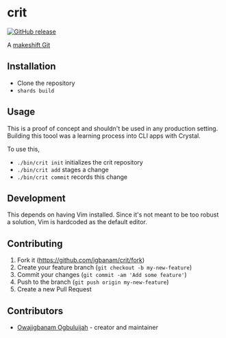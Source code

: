 # crit

[![GitHub release](https://img.shields.io/github/release/igbanam/crit.svg)](https://github.com/igbanam/crit/releases)

A [makeshift Git](https://thoughtbot.com/blog/rebuilding-git-in-ruby)

## Installation

- Clone the repository
- `shards build`

## Usage

This is a proof of concept and shouldn't be used in any production setting.
Building this toool was a learning process into CLI apps with Crystal.

To use this,

- `./bin/crit init` initializes the crit repository
- `./bin/crit add` stages a change
- `./bin/crit commit` records this change

## Development

This depends on having Vim installed. Since it's not meant to be too robust a
solution, Vim is hardcoded as the default editor.

## Contributing

1. Fork it (<https://github.com/igbanam/crit/fork>)
2. Create your feature branch (`git checkout -b my-new-feature`)
3. Commit your changes (`git commit -am 'Add some feature'`)
4. Push to the branch (`git push origin my-new-feature`)
5. Create a new Pull Request

## Contributors

- [Owajigbanam Ogbuluijah](https://github.com/igbanam) - creator and maintainer
